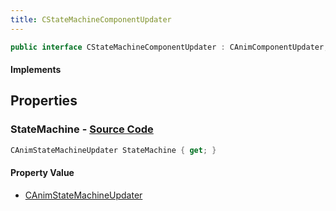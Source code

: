 ```yaml
---
title: CStateMachineComponentUpdater
---
```


```csharp
public interface CStateMachineComponentUpdater : CAnimComponentUpdater, ISchemaClass<CAnimComponentUpdater>, ISchemaClass<CStateMachineComponentUpdater>, ISchemaField, ISchemaClass, INativeHandle
```

#### Implements

## Properties

### **StateMachine** - [Source Code](https://github.com/swiftly-solution/swiftlys2/blob/main/managed/src/SwiftlyS2.Generated/Schemas/Interfaces/CStateMachineComponentUpdater.cs#L16)

```csharp
CAnimStateMachineUpdater StateMachine { get; }
```

#### Property Value

- [CAnimStateMachineUpdater](/docs/api/shared/schemadefinitions/canimstatemachineupdater)

